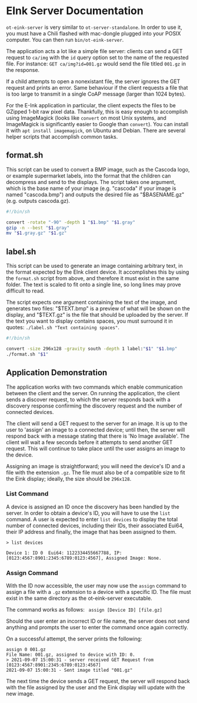 # EInk Server Documentation #

`ot-eink-server` is very similar to `ot-server-standalone`. In order to use it,
you must have a Chili flashed with mac-dongle plugged into your POSIX
computer.  You can then run `bin/ot-eink-server`.

The application acts a lot like a simple file server: clients can send a GET
request to `ca/img` with the `id` query option set to the name of the requested
file. For instance: `GET ca/img?id=001.gz` would send the file titled `001.gz`
in the response.

If a child attempts to open a nonexistant file, the server ignores the GET
request and prints an error. Same behaviour if the client requests a file that is too
large to transmit in a single CoAP message (larger than 1024 bytes).

For the E-Ink application in particular, the client expects the files to be
GZipped 1-bit raw pixel data. Thankfully, this is easy enough to accomplish
using ImageMagick (looks like `convert` on most Unix systems, and ImageMagick
is significantly easier to Google than `convert`). You can install it with
`apt install imagemagick`, on Ubuntu and Debian. There are several
helper scripts that accomplish common tasks.

## format.sh ##

This script can be used to convert a BMP image, such as the Cascoda logo, or
example supermarket labels, into the format that the children can decompress
and send to the displays. The script takes one argument, which is the base name
of your image (e.g. "cascoda" if your image is named "cascoda.bmp") and outputs
the desired file as "$BASENAME.gz" (e.g. outputs cascoda.gz).


```bash
#!/bin/sh

convert -rotate "-90" -depth 1 "$1.bmp" "$1.gray"
gzip -n --best "$1.gray"
mv "$1.gray.gz" "$1.gz"
```

## label.sh ##

This script can be used to generate an image containing arbitrary text, in the
format expected by the EInk client device. It accomplishes this by using the
`format.sh` script from above, and therefore it must exist in the same folder.
The text is scaled to fit onto a single line, so long lines may prove difficult
to read.

The script expects one argument containing the text of the image, and generates
two files: "$TEXT.bmp" is a preview of what will be shown on the display, and
"$TEXT.gz" is the file that should be uploaded by the server. If the text you
want to display contains spaces, you must surround it in quotes: 
``./label.sh "Text containing spaces"``.


```bash
#!/bin/sh

convert -size 296x128 -gravity south -depth 1 label:"$1" "$1.bmp"
./format.sh "$1"
```

## Application Demonstration ##
The application works with two commands which enable communication between the client and the server. On running the application, the client sends a discover request, to which the server responds back with a discovery response confirming the discovery request and the number of connected devices.

The client will send a GET request to the server for an image. It is up to the user to 'assign' an image to a connected device; until then, the server will respond back with a message stating that there is 'No Image available'. The client will wait a few seconds before it attempts to send another GET request. This will continue to take place until the user assigns an image to the device.

Assigning an image is straightforward; you will need the device's ID and a file with the extension `.gz`. The file must also be of a compatible size to fit the Eink display; ideally, the size should be `296x128`.

### List Command ###
A device is assigned an ID once the discovery has been handled by the server. In order to obtain a device's ID, you will have to use the `list` command. A user is expected to enter `list devices` to display the total number of connected devices, including their IDs, their associated Eui64, their IP address and finally, the image that has been assigned to them.

```
> list devices

Device 1: ID 0  Eui64: 1122334455667788, IP: [0123:4567:8901:2345:6789:0123:4567], Assigned Image: None.
```

### Assign Command ###
With the ID now accessible, the user may now use the `assign` command to assign a file with a `.gz` extension to a device with a specific ID. The file must exist in the same directory as the ot-eink-server executable. 

The command works as follows:
` assign [Device ID] [file.gz]`


Should the user enter an incorrect ID or file name, the server does not send anything and prompts the user to enter the command once again correctly.  

On a successful attempt, the server prints the following:

```
assign 0 001.gz
File Name: 001.gz, assigned to device with ID: 0.
> 2021-09-07 15:00:31 - server received GET Request from [0123:4567:8901:2345:6789:0123:4567]
2021-09-07 15:00:31 - Sent image titled "001.gz"

```
The next time the device sends a GET request, the server will respond back with the file assigned by the user and the Eink display will update with the new image.
